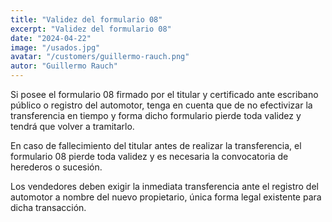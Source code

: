 ```yaml
---
title: "Validez del formulario 08"
excerpt: "Validez del formulario 08"
date: "2024-04-22"
image: "/usados.jpg"
avatar: "/customers/guillermo-rauch.png"
autor: "Guillermo Rauch"
---
```


Si posee el formulario 08 firmado por el titular y certificado ante escribano público o registro del automotor, tenga en cuenta que de no efectivizar la transferencia en tiempo y forma dicho formulario pierde toda validez y tendrá que volver a tramitarlo.


En caso de fallecimiento del titular antes de realizar la transferencia, el formulario 08 pierde toda validez y es necesaria la convocatoria de herederos o sucesión.


Los vendedores deben exigir la inmediata transferencia ante el registro del automotor a nombre del nuevo propietario, única forma legal existente para dicha transacción.
